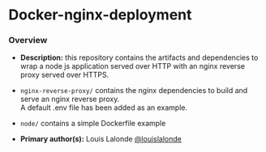 # Docker-nginx-deployment

### Overview

- **Description:** this repository contains the artifacts and dependencies to wrap a node js application
served over HTTP with an nginx reverse proxy served over HTTPS.

- ```nginx-reverse-proxy/``` contains the nginx dependencies to build and serve an nginx reverse proxy.  
A default .env file has been added as an example.

- ```node/``` contains a simple Dockerfile example

- **Primary author(s):** Louis Lalonde [@louislalonde](https://github.com/LouisLalonde)
